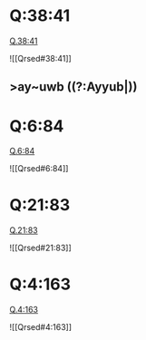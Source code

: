 
# Q:38:41

[Q.38:41](https://quran.com/38:41/tafsirs/ar-tafsir-al-tabari)

![[Qrsed#38:41]]

## >ay~uwb ((?:Ayyub|))

# Q:6:84

[Q.6:84](https://quran.com/6:84/tafsirs/ar-tafsir-al-tabari)

![[Qrsed#6:84]]

# Q:21:83

[Q.21:83](https://quran.com/21:83/tafsirs/ar-tafsir-al-tabari)

![[Qrsed#21:83]]

# Q:4:163

[Q.4:163](https://quran.com/4:163/tafsirs/ar-tafsir-al-tabari)

![[Qrsed#4:163]]
